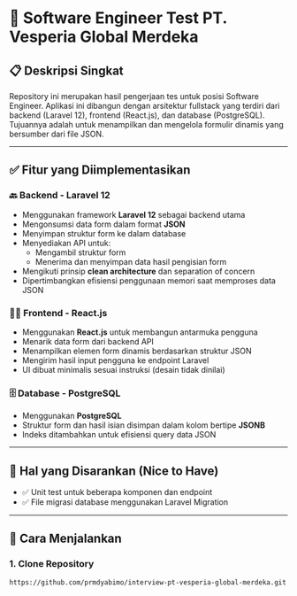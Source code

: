 # 🧪 Software Engineer Test PT. Vesperia Global Merdeka

## 📋 Deskripsi Singkat

Repository ini merupakan hasil pengerjaan tes untuk posisi Software Engineer. Aplikasi ini dibangun dengan arsitektur fullstack yang terdiri dari backend (Laravel 12), frontend (React.js), dan database (PostgreSQL). Tujuannya adalah untuk menampilkan dan mengelola formulir dinamis yang bersumber dari file JSON.

---

## ✅ Fitur yang Diimplementasikan

### 🔙 Backend - Laravel 12
- Menggunakan framework **Laravel 12** sebagai backend utama
- Mengonsumsi data form dalam format **JSON**
- Menyimpan struktur form ke dalam database
- Menyediakan API untuk:
  - Mengambil struktur form
  - Menerima dan menyimpan data hasil pengisian form
- Mengikuti prinsip **clean architecture** dan separation of concern
- Dipertimbangkan efisiensi penggunaan memori saat memproses data JSON

### 🧑‍💻 Frontend - React.js
- Menggunakan **React.js** untuk membangun antarmuka pengguna
- Menarik data form dari backend API
- Menampilkan elemen form dinamis berdasarkan struktur JSON
- Mengirim hasil input pengguna ke endpoint Laravel
- UI dibuat minimalis sesuai instruksi (desain tidak dinilai)

### 🗄️ Database - PostgreSQL
- Menggunakan **PostgreSQL**
- Struktur form dan hasil isian disimpan dalam kolom bertipe **JSONB**
- Indeks ditambahkan untuk efisiensi query data JSON

---

## 🙌 Hal yang Disarankan (Nice to Have)
- ✅ Unit test untuk beberapa komponen dan endpoint
- ✅ File migrasi database menggunakan Laravel Migration

---

## 🚀 Cara Menjalankan

### 1. Clone Repository
```bash
https://github.com/prmdyabimo/interview-pt-vesperia-global-merdeka.git

